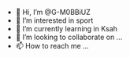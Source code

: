 - 👋 Hi, I’m @G-M0BBiUZ
- 👀 I’m interested in sport
- 🌱 I’m currently learning in Ksah
- 💞️ I’m looking to collaborate on ...
- 📫 How to reach me ...

<!---
G-M0BBiUZ/G-M0BBiUZ is a ✨ special ✨ repository because its `README.md` (this file) appears on your GitHub profile.
You can click the Preview link to take a look at your changes.
--->

